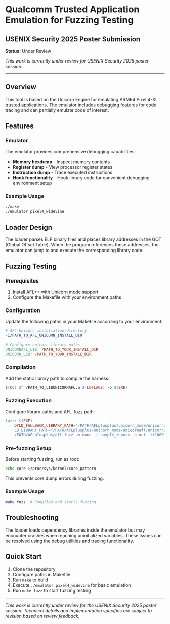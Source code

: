 # Qualcomm Trusted Application Emulation for Fuzzing Testing
## USENIX Security 2025 Poster Submission

**Status:** Under Review

*This work is currently under review for USENIX Security 2025 poster session.*

---

## Overview

This tool is based on the Unicorn Engine for emulating ARM64 Pixel 4-XL trusted applications. The emulator includes debugging features for code tracing and can partially emulate code of interest.

## Features

### Emulator
The emulator provides comprehensive debugging capabilities:
- **Memory hexdump** - Inspect memory contents
- **Register dump** - View processor register states  
- **Instruction dump** - Trace executed instructions
- **Hook functionality** - Hook library code for convenient debugging environment setup

### Example Usage
```bash
./make
./emulator pixel4_widevine
```

## Loader Design

The loader parses ELF binary files and places library addresses in the GOT (Global Offset Table). When the program references these addresses, the emulator can jump to and execute the corresponding library code.

## Fuzzing Testing

### Prerequisites
1. Install AFL++ with Unicorn mode support
2. Configure the Makefile with your environment paths

### Configuration

Update the following paths in your Makefile according to your environment:

```makefile
# AFL-Unicorn installation directory
-I/PATH_TO_AFL_UNICORN_INSTALL_DIR

# Configure unicorn library paths
UNICORNAFL_LIB: /PATH_TO_YOUR_INSTALL_DIR
UNICORN_LIB: /PATH_TO_YOUR_INSTALL_DIR
```

### Compilation
Add the static library path to compile the harness:
```makefile
$(CC) $^ /PATH_TO_LIBUNICORNAFL.a $(LDFLAGS) -o $(EXE)
```

### Fuzzing Execution
Configure library paths and AFL-fuzz path:
```makefile
fuzz: $(EXE)
    DYLD_FALLBACK_LIBRARY_PATH="/PATH/AFLplusplus/unicorn_mode/unicornafl/unicorn/build" \
    LD_LIBRARY_PATH="/PATH/AFLplusplus/unicorn_mode/unicornafl/unicorn/build" \
    /PATH/AFLplusplus/afl-fuzz -m none -i sample_inputs -o out -t+1000 -- ./harness @@
```

### Pre-fuzzing Setup
Before starting fuzzing, run as root:
```bash
echo core >/proc/sys/kernel/core_pattern
```
This prevents core dump errors during fuzzing.

### Example Usage
```bash
make fuzz  # Compiles and starts fuzzing
```

## Troubleshooting

The loader loads dependency libraries inside the emulator but may encounter crashes when reaching uninitialized variables. These issues can be resolved using the debug utilities and tracing functionality.

## Quick Start
1. Clone the repository
2. Configure paths in Makefile
3. Run `make` to build
4. Execute `./emulator pixel4_widevine` for basic emulation
5. Run `make fuzz` to start fuzzing testing

---

*This work is currently under review for the USENIX Security 2025 poster session. Technical details and implementation specifics are subject to revision based on review feedback.*
